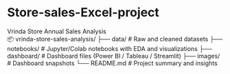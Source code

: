 # Store-sales-Excel-project

Vrinda Store Annual Sales Analysis
<br>
📦 vrinda-store-sales-analysis/
├── data/                # Raw and cleaned datasets
├── notebooks/           # Jupyter/Colab notebooks with EDA and visualizations
├── dashboard/           # Dashboard files (Power BI / Tableau / Streamlit)
├── images/              # Dashboard snapshots
└── README.md            # Project summary and insights

